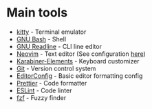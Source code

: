 # Main tools

* [kitty](https://sw.kovidgoyal.net/kitty/) - Terminal emulator
* [GNU Bash](https://www.gnu.org/software/bash/) - Shell
* [GNU Readline](https://tiswww.case.edu/php/chet/readline/rltop.html) - CLI line editor
* [Neovim](https://neovim.io/) - Text editor (See configuration [here](https://github.com/Asheq/vim-config))
* [Karabiner-Elements](https://pqrs.org/osx/karabiner/) - Keyboard customizer
* [Git](https://git-scm.com/) - Version control system
* [EditorConfig](https://editorconfig.org/) - Basic editor formatting config
* [Prettier](https://prettier.io/) - Code formatter
* [ESLint](https://eslint.org/) - Code linter
* [fzf](https://github.com/junegunn/fzf) - Fuzzy finder
